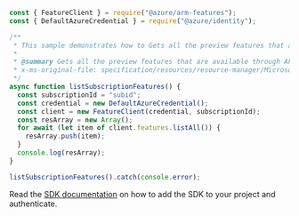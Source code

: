 ```javascript
const { FeatureClient } = require("@azure/arm-features");
const { DefaultAzureCredential } = require("@azure/identity");

/**
 * This sample demonstrates how to Gets all the preview features that are available through AFEC for the subscription.
 *
 * @summary Gets all the preview features that are available through AFEC for the subscription.
 * x-ms-original-file: specification/resources/resource-manager/Microsoft.Features/stable/2021-07-01/examples/listSubscriptionFeatures.json
 */
async function listSubscriptionFeatures() {
  const subscriptionId = "subid";
  const credential = new DefaultAzureCredential();
  const client = new FeatureClient(credential, subscriptionId);
  const resArray = new Array();
  for await (let item of client.features.listAll()) {
    resArray.push(item);
  }
  console.log(resArray);
}

listSubscriptionFeatures().catch(console.error);
```

Read the [SDK documentation](https://github.com/Azure/azure-sdk-for-js/blob/%40azure%2Farm-features_3.0.1/sdk/features/arm-features/README.md) on how to add the SDK to your project and authenticate.
